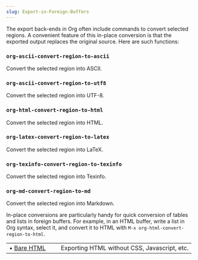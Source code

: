 ```yaml
---
slug: Export-in-Foreign-Buffers
---
```


The export back-ends in Org often include commands to convert selected regions. A convenient feature of this in-place conversion is that the exported output replaces the original source. Here are such functions:

### `org-ascii-convert-region-to-ascii`

Convert the selected region into ASCII.

### `org-ascii-convert-region-to-utf8`

Convert the selected region into UTF-8.

### `org-html-convert-region-to-html`

Convert the selected region into HTML.

### `org-latex-convert-region-to-latex`

Convert the selected region into LaTeX.

### `org-texinfo-convert-region-to-texinfo`

Convert the selected region into Texinfo.

### `org-md-convert-region-to-md`

Convert the selected region into Markdown.

In-place conversions are particularly handy for quick conversion of tables and lists in foreign buffers. For example, in an HTML buffer, write a list in Org syntax, select it, and convert it to HTML with `M-x org-html-convert-region-to-html`.

|                                    |    |                                              |
| :--------------------------------- | -- | :------------------------------------------- |
| • [Bare HTML](/docs/org/Bare-HTML) |    | Exporting HTML without CSS, Javascript, etc. |
